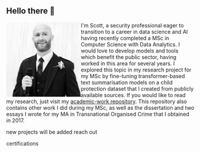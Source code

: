 ## Hello there 👋

<img align="left" src="https://github.com/sc6156/sc6156/blob/main/profile.jpg" alt="profile_pic" width="200"/>

I'm Scott, a security professional eager to transition to a career in data science and AI having recently completed a MSc in Computer Science with Data Analytics. I would love to develop models and tools which benefit the public sector, having worked in this area for several years. I explored this topic in my research project for my MSc by fine-tuning transformer-based text summarisation models on a child protection dataset that I created from publicly available sources. If you would like to read my research, just visit my [academic-work repository](https://github.com/sc6156/academic-work/tree/main). This repository also contains other work I did during my MSc, as well as the dissertation and two essays I wrote for my MA in Transnational Organised Crime that I obtained in 2017.  


new projects will be added 
reach out

certifications 
